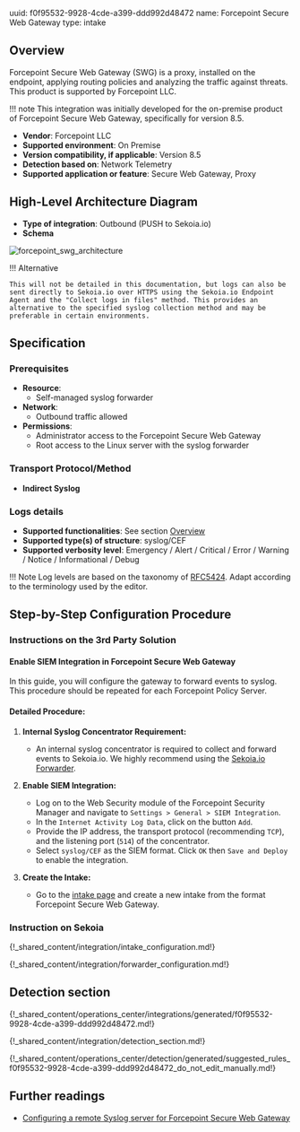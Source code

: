 uuid: f0f95532-9928-4cde-a399-ddd992d48472
name: Forcepoint Secure Web Gateway
type: intake

## Overview

Forcepoint Secure Web Gateway (SWG) is a proxy, installed on the endpoint, applying routing policies and analyzing the traffic against threats. This product is supported by Forcepoint LLC.

!!! note
    This integration was initially developed for the on-premise product of Forcepoint Secure Web Gateway, specifically for version 8.5.

- **Vendor**: Forcepoint LLC
- **Supported environment**: On Premise
- **Version compatibility, if applicable**: Version 8.5
- **Detection based on**: Network Telemetry
- **Supported application or feature**: Secure Web Gateway, Proxy

## High-Level Architecture Diagram

- **Type of integration**: Outbound (PUSH to Sekoia.io)
- **Schema**

![forcepoint_swg_architecture](/assets/integration/forcepoint_swg_architecture.png)

!!! Alternative

    This will not be detailed in this documentation, but logs can also be sent directly to Sekoia.io over HTTPS using the Sekoia.io Endpoint Agent and the "Collect logs in files" method. This provides an alternative to the specified syslog collection method and may be preferable in certain environments.

## Specification

### Prerequisites


- **Resource**:
    - Self-managed syslog forwarder
- **Network**:
    - Outbound traffic allowed
- **Permissions**:
    - Administrator access to the Forcepoint Secure Web Gateway
    - Root access to the Linux server with the syslog forwarder

### Transport Protocol/Method

- **Indirect Syslog**

### Logs details

- **Supported functionalities**: See section [Overview](#overview)
- **Supported type(s) of structure**: syslog/CEF
- **Supported verbosity level**: Emergency / Alert / Critical / Error / Warning / Notice / Informational / Debug

!!! Note
    Log levels are based on the taxonomy of [RFC5424](https://datatracker.ietf.org/doc/html/rfc5424). Adapt according to the terminology used by the editor.

## Step-by-Step Configuration Procedure

### Instructions on the 3rd Party Solution

#### Enable SIEM Integration in Forcepoint Secure Web Gateway

In this guide, you will configure the gateway to forward events to syslog. This procedure should be repeated for each Forcepoint Policy Server.

#### Detailed Procedure:

1. **Internal Syslog Concentrator Requirement:**
   - An internal syslog concentrator is required to collect and forward events to Sekoia.io. We highly recommend using the [Sekoia.io Forwarder](/integration/ingestion_methods/syslog/sekoiaio_forwarder/).

2. **Enable SIEM Integration:**
   - Log on to the Web Security module of the Forcepoint Security Manager and navigate to `Settings > General > SIEM Integration`.
   - In the `Internet Activity Log Data`, click on the button `Add`.
   - Provide the IP address, the transport protocol (recommending `TCP`), and the listening port (`514`) of the concentrator.
   - Select `syslog/CEF` as the SIEM format. Click `OK` then `Save and Deploy` to enable the integration.

3. **Create the Intake:**
   - Go to the [intake page](https://app.sekoia.io/operations/intakes) and create a new intake from the format Forcepoint Secure Web Gateway.

### Instruction on Sekoia

{!_shared_content/integration/intake_configuration.md!}

{!_shared_content/integration/forwarder_configuration.md!}

## Detection section

{!_shared_content/operations_center/integrations/generated/f0f95532-9928-4cde-a399-ddd992d48472.md!}

{!_shared_content/integration/detection_section.md!}

{!_shared_content/operations_center/detection/generated/suggested_rules_f0f95532-9928-4cde-a399-ddd992d48472_do_not_edit_manually.md!}

## Further readings

- [Configuring a remote Syslog server for Forcepoint Secure Web Gateway](https://support.forcepoint.com/)